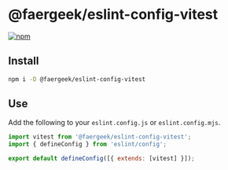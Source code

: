 # @faergeek/eslint-config-vitest

[![npm](https://nodei.co/npm/@faergeek/eslint-config-vitest.svg?style=compact)](https://www.npmjs.com/package/@faergeek/eslint-config-vitest)

## Install

```sh
npm i -D @faergeek/eslint-config-vitest
```

## Use

Add the following to your `eslint.config.js` or `eslint.config.mjs`.

```javascript
import vitest from '@faergeek/eslint-config-vitest';
import { defineConfig } from 'eslint/config';

export default defineConfig([{ extends: [vitest] }]);
```
